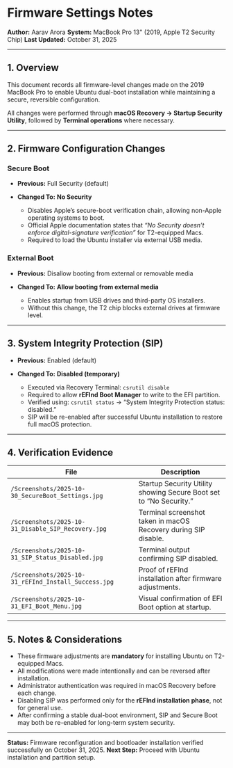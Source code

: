# Firmware Settings Notes

**Author:** Aarav Arora
**System:** MacBook Pro 13" (2019, Apple T2 Security Chip)
**Last Updated:** October 31, 2025

---

## 1. Overview

This document records all firmware-level changes made on the 2019 MacBook Pro to enable Ubuntu dual-boot installation while maintaining a secure, reversible configuration.

All changes were performed through **macOS Recovery → Startup Security Utility**, followed by **Terminal operations** where necessary.

---

## 2. Firmware Configuration Changes

### Secure Boot

* **Previous:** Full Security (default)
* **Changed To:** **No Security**

  * Disables Apple’s secure-boot verification chain, allowing non-Apple operating systems to boot.
  * Official Apple documentation states that *“No Security doesn’t enforce digital-signature verification”* for T2-equipped Macs.
  * Required to load the Ubuntu installer via external USB media.

### External Boot

* **Previous:** Disallow booting from external or removable media
* **Changed To:** **Allow booting from external media**

  * Enables startup from USB drives and third-party OS installers.
  * Without this change, the T2 chip blocks external drives at firmware level.

---

## 3. System Integrity Protection (SIP)

* **Previous:** Enabled (default)
* **Changed To:** **Disabled (temporary)**

  * Executed via Recovery Terminal: `csrutil disable`
  * Required to allow **rEFInd Boot Manager** to write to the EFI partition.
  * Verified using: `csrutil status` → “System Integrity Protection status: disabled.”
  * SIP will be re-enabled after successful Ubuntu installation to restore full macOS protection.

---

## 4. Verification Evidence

| File                                                 | Description                                                        |
| ---------------------------------------------------- | ------------------------------------------------------------------ |
| `/Screenshots/2025-10-30_SecureBoot_Settings.jpg`    | Startup Security Utility showing Secure Boot set to “No Security.” |
| `/Screenshots/2025-10-31_Disable_SIP_Recovery.jpg`   | Terminal screenshot taken in macOS Recovery during SIP disable.    |
| `/Screenshots/2025-10-31_SIP_Status_Disabled.jpg`    | Terminal output confirming SIP disabled.                           |
| `/Screenshots/2025-10-31_rEFInd_Install_Success.jpg` | Proof of rEFInd installation after firmware adjustments.           |
| `/Screenshots/2025-10-31_EFI_Boot_Menu.jpg`          | Visual confirmation of EFI Boot option at startup.                 |

---

## 5. Notes & Considerations

* These firmware adjustments are **mandatory** for installing Ubuntu on T2-equipped Macs.
* All modifications were made intentionally and can be reversed after installation.
* Administrator authentication was required in macOS Recovery before each change.
* Disabling SIP was performed only for the **rEFInd installation phase**, not for general use.
* After confirming a stable dual-boot environment, SIP and Secure Boot may both be re-enabled for long-term system security.

---

**Status:** Firmware reconfiguration and bootloader installation verified successfully on October 31, 2025.
**Next Step:** Proceed with Ubuntu installation and partition setup.
